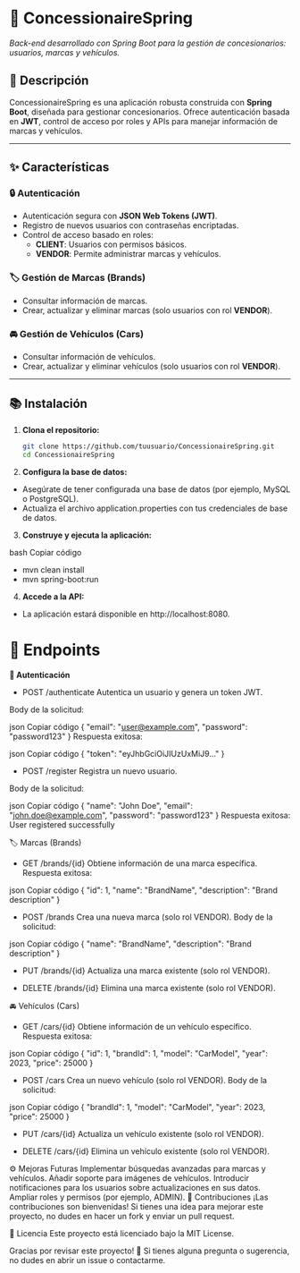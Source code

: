 # 🚗 **ConcessionaireSpring**  
_Back-end desarrollado con Spring Boot para la gestión de concesionarios: usuarios, marcas y vehículos._

## 🌟 **Descripción**
ConcessionaireSpring es una aplicación robusta construida con **Spring Boot**, diseñada para gestionar concesionarios. Ofrece autenticación basada en **JWT**, control de acceso por roles y APIs para manejar información de marcas y vehículos.

---

## ✨ **Características**

### 🔒 **Autenticación**
- Autenticación segura con **JSON Web Tokens (JWT)**.
- Registro de nuevos usuarios con contraseñas encriptadas.
- Control de acceso basado en roles:  
  - **CLIENT**: Usuarios con permisos básicos.
  - **VENDOR**: Permite administrar marcas y vehículos.

### 🏷️ **Gestión de Marcas (Brands)**
- Consultar información de marcas.
- Crear, actualizar y eliminar marcas (solo usuarios con rol **VENDOR**).

### 🚘 **Gestión de Vehículos (Cars)**
- Consultar información de vehículos.
- Crear, actualizar y eliminar vehículos (solo usuarios con rol **VENDOR**).

---

## 📚 **Instalación**

1. **Clona el repositorio:**
   ```bash
   git clone https://github.com/tuusuario/ConcessionaireSpring.git
   cd ConcessionaireSpring

2. **Configura la base de datos:**
- Asegúrate de tener configurada una base de datos (por ejemplo, MySQL o PostgreSQL).
- Actualiza el archivo application.properties con tus credenciales de base de datos.

3. **Construye y ejecuta la aplicación:**

bash
Copiar código
- mvn clean install
- mvn spring-boot:run

4. **Accede a la API:**
- La aplicación estará disponible en http://localhost:8080.

# 🚀 **Endpoints**

**🔑 Autenticación**
- POST /authenticate
Autentica un usuario y genera un token JWT.

Body de la solicitud:

json
Copiar código
{
  "email": "user@example.com",
  "password": "password123"
}
Respuesta exitosa:

json
Copiar código
{
  "token": "eyJhbGciOiJIUzUxMiJ9..."
}
- POST /register
Registra un nuevo usuario.

Body de la solicitud:

json
Copiar código
{
  "name": "John Doe",
  "email": "john.doe@example.com",
  "password": "password123"
}
Respuesta exitosa:
User registered successfully

🏷️ Marcas (Brands)
- GET /brands/{id}
Obtiene información de una marca específica.
Respuesta exitosa:

json
Copiar código
{
  "id": 1,
  "name": "BrandName",
  "description": "Brand description"
}
- POST /brands
Crea una nueva marca (solo rol VENDOR).
Body de la solicitud:

json
Copiar código
{
  "name": "BrandName",
  "description": "Brand description"
}
- PUT /brands/{id}
Actualiza una marca existente (solo rol VENDOR).

- DELETE /brands/{id}
Elimina una marca existente (solo rol VENDOR).

🚘 Vehículos (Cars)
- GET /cars/{id}
Obtiene información de un vehículo específico.
Respuesta exitosa:

json
Copiar código
{
  "id": 1,
  "brandId": 1,
  "model": "CarModel",
  "year": 2023,
  "price": 25000
}
- POST /cars
Crea un nuevo vehículo (solo rol VENDOR).
Body de la solicitud:

json
Copiar código
{
  "brandId": 1,
  "model": "CarModel",
  "year": 2023,
  "price": 25000
}
- PUT /cars/{id}
Actualiza un vehículo existente (solo rol VENDOR).

- DELETE /cars/{id}
Elimina un vehículo existente (solo rol VENDOR).

⚙️ Mejoras Futuras
Implementar búsquedas avanzadas para marcas y vehículos.
Añadir soporte para imágenes de vehículos.
Introducir notificaciones para los usuarios sobre actualizaciones en sus datos.
Ampliar roles y permisos (por ejemplo, ADMIN).
🤝 Contribuciones
¡Las contribuciones son bienvenidas! Si tienes una idea para mejorar este proyecto, no dudes en hacer un fork y enviar un pull request.

📄 Licencia
Este proyecto está licenciado bajo la MIT License.

Gracias por revisar este proyecto! 🌟 Si tienes alguna pregunta o sugerencia, no dudes en abrir un issue o contactarme.